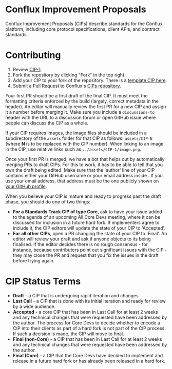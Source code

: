 # Conflux Improvement Proposals
Conflux Improvement Proposals (CIPs) describe standards for the Conflux platform, including core protocol specifications, client APIs, and contract standards.

# Contributing

1. Review [CIP-1](https://github.com/Conflux-Chain/CIPs/blob/master/CIPs/CIP-1.md).
2. Fork the repository by clicking "Fork" in the top right.
3. Add your CIP to your fork of the repository. There is a [template CIP here](cip-template.md).
4. Submit a Pull Request to Conflux's [CIPs repository](https://github.com/Conflux-Chain/CIPs).

Your first PR should be a first draft of the final CIP. It must meet the formatting criteria enforced by the build (largely, correct metadata in the header). An editor will manually review the first PR for a new CIP and assign it a number before merging it. Make sure you include a `discussions-to` header with the URL to a discussion forum or open GitHub issue where people can discuss the CIP as a whole.

If your CIP requires images, the image files should be included in a subdirectory of the `assets` folder for that CIP as follows: `assets/CIP-N` (where **N** is to be replaced with the CIP number). When linking to an image in the CIP, use relative links such as `../assets/CIP-1/image.png`.

Once your first PR is merged, we have a bot that helps out by automatically merging PRs to draft CIPs. For this to work, it has to be able to tell that you own the draft being edited. Make sure that the 'author' line of your CIP contains either your GitHub username or your email address inside . If you use your email address, that address must be the one publicly shown on [your GitHub profile](https://github.com/settings/profile).

When you believe your CIP is mature and ready to progress past the draft phase, you should do one of two things:

- **For a Standards Track CIP of type Core**, ask to have your issue added to the agenda of an upcoming All Core Devs meeting, where it can be discussed for inclusion in a future hard fork. If implementers agree to include it, the CIP editors will update the state of your CIP to 'Accepted'.
- **For all other CIPs**, open a PR changing the state of your CIP to 'Final'. An editor will review your draft and ask if anyone objects to its being finalised. If the editor decides there is no rough consensus - for instance, because contributors point out significant issues with the CIP - they may close the PR and request that you fix the issues in the draft before trying again.

# CIP Status Terms

- **Draft** - a CIP that is undergoing rapid iteration and changes.
- **Last Call** - a CIP that is done with its initial iteration and ready for review by a wide audience.
- **Accepted** - a core CIP that has been in Last Call for at least 2 weeks and any technical changes that were requested have been addressed by the author. The process for Core Devs to decide whether to encode a CIP into their clients as part of a hard fork is not part of the CIP process. If such a decision is made, the CIP will move to final.
- **Final (non-Core)** - a CIP that has been in Last Call for at least 2 weeks and any technical changes that were requested have been addressed by the author.
- **Final (Core)** - a CIP that the Core Devs have decided to implement and release in a future hard fork or has already been released in a hard fork.
